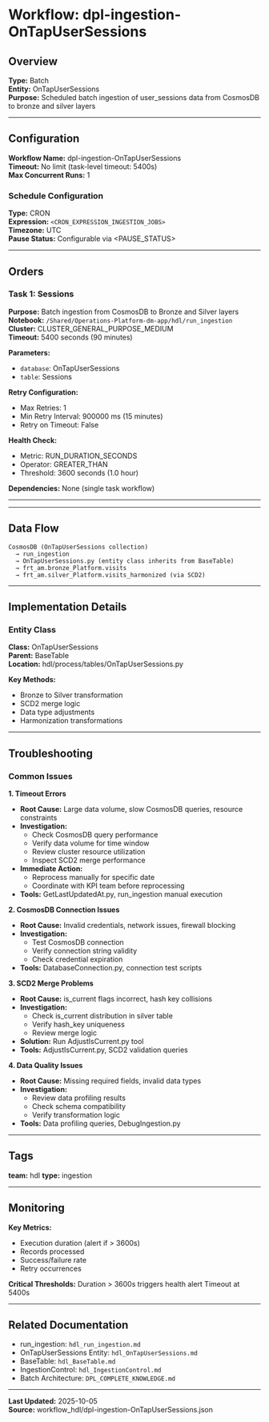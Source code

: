 # Workflow: dpl-ingestion-OnTapUserSessions

## Overview

**Type:** Batch  
**Entity:** OnTapUserSessions  
**Purpose:** Scheduled batch ingestion of user_sessions data from CosmosDB to bronze and silver layers

---

## Configuration

**Workflow Name:** dpl-ingestion-OnTapUserSessions  
**Timeout:** No limit (task-level timeout: 5400s)  
**Max Concurrent Runs:** 1

### Schedule Configuration

**Type:** CRON  
**Expression:** `<CRON_EXPRESSION_INGESTION_JOBS>`  
**Timezone:** UTC  
**Pause Status:** Configurable via <PAUSE_STATUS>

---

## Orders

### Task 1: Sessions

**Purpose:** Batch ingestion from CosmosDB to Bronze and Silver layers  
**Notebook:** `/Shared/Operations-Platform-dm-app/hdl/run_ingestion`  
**Cluster:** CLUSTER_GENERAL_PURPOSE_MEDIUM  
**Timeout:** 5400 seconds (90 minutes)

**Parameters:**
- `database`: OnTapUserSessions
- `table`: Sessions

**Retry Configuration:**
- Max Retries: 1
- Min Retry Interval: 900000 ms (15 minutes)
- Retry on Timeout: False

**Health Check:**
- Metric: RUN_DURATION_SECONDS
- Operator: GREATER_THAN
- Threshold: 3600 seconds (1.0 hour)

**Dependencies:** None (single task workflow)

---

---

## Data Flow

```
CosmosDB (OnTapUserSessions collection)
  → run_ingestion
  → OnTapUserSessions.py (entity class inherits from BaseTable)
  → frt_am.bronze_Platform.visits
  → frt_am.silver_Platform.visits_harmonized (via SCD2)
```

---

## Implementation Details

### Entity Class

**Class:** OnTapUserSessions  
**Parent:** BaseTable  
**Location:** hdl/process/tables/OnTapUserSessions.py

**Key Methods:**
- Bronze to Silver transformation
- SCD2 merge logic
- Data type adjustments
- Harmonization transformations

---

## Troubleshooting

### Common Issues

**1. Timeout Errors**
- **Root Cause:** Large data volume, slow CosmosDB queries, resource constraints
- **Investigation:**
  - Check CosmosDB query performance
  - Verify data volume for time window
  - Review cluster resource utilization
  - Inspect SCD2 merge performance
- **Immediate Action:** 
  - Reprocess manually for specific date
  - Coordinate with KPI team before reprocessing
- **Tools:** GetLastUpdatedAt.py, run_ingestion manual execution

**2. CosmosDB Connection Issues**
- **Root Cause:** Invalid credentials, network issues, firewall blocking
- **Investigation:**
  - Test CosmosDB connection
  - Verify connection string validity
  - Check credential expiration
- **Tools:** DatabaseConnection.py, connection test scripts

**3. SCD2 Merge Problems**
- **Root Cause:** is_current flags incorrect, hash key collisions
- **Investigation:**
  - Check is_current distribution in silver table
  - Verify hash_key uniqueness
  - Review merge logic
- **Solution:** Run AdjustIsCurrent.py tool
- **Tools:** AdjustIsCurrent.py, SCD2 validation queries

**4. Data Quality Issues**
- **Root Cause:** Missing required fields, invalid data types
- **Investigation:**
  - Review data profiling results
  - Check schema compatibility
  - Verify transformation logic
- **Tools:** Data profiling queries, DebugIngestion.py

---

## Tags

**team:** hdl
**type:** ingestion

---

## Monitoring

**Key Metrics:**
- Execution duration (alert if > 3600s)
- Records processed
- Success/failure rate
- Retry occurrences

**Critical Thresholds:**
Duration > 3600s triggers health alert
Timeout at 5400s

---

## Related Documentation

- run_ingestion: `hdl_run_ingestion.md`
- OnTapUserSessions Entity: `hdl_OnTapUserSessions.md`
- BaseTable: `hdl_BaseTable.md`
- IngestionControl: `hdl_IngestionControl.md`
- Batch Architecture: `DPL_COMPLETE_KNOWLEDGE.md`

---

**Last Updated:** 2025-10-05  
**Source:** workflow_hdl/dpl-ingestion-OnTapUserSessions.json
